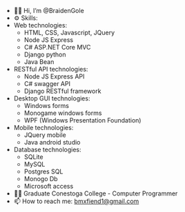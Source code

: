 - 👨‍💻 Hi, I’m @BraidenGole
- ⚙️ Skills:
- Web technologies:
     - HTML, CSS, Javascript, JQuery
     - Node JS Express
     - C# ASP.NET Core MVC
     - Django python
     - Java Bean
- RESTful API technologies:
     - Node JS Express API
     - C# swagger API
     - Django RESTful framework
- Desktop GUI technologies:
     - Windows forms
     - Monogame windows forms
     - WPF (Windows Presentation Foundation)
- Mobile technologies:
     - JQuery mobile
     - Java android studio
- Database technologies:
     - SQLite
     - MySQL
     - Postgres SQL
     - Monogo Db
     - Microsoft access
- 👨‍🏫 Graduate Conestoga College - Computer Programmer
- 📫 How to reach me: bmxfiend1@gmail.com
